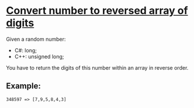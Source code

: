 # [Convert number to reversed array of digits](https://www.codewars.com/kata/5583090cbe83f4fd8c000051)

Given a random number:

- C#: long;
- C++: unsigned long;

You have to return the digits of this number within an array in reverse order.

## Example:

```
348597 => [7,9,5,8,4,3]
```
